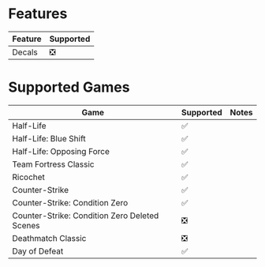 # Features

| Feature | Supported |
|---------|-----------|
| Decals  | ❎         |


# Supported Games

| Game                                          | Supported | Notes |
|-----------------------------------------------|-----------|-------|
| Half-Life                                     | ✅         |       |
| Half-Life: Blue Shift                         | ✅         |       |
| Half-Life: Opposing Force                     | ✅         |       |
| Team Fortress Classic                         | ✅         |       |
| Ricochet                                      | ✅         |       |
| Counter-Strike                                | ✅         |       |
| Counter-Strike: Condition Zero                | ✅         |       |
| Counter-Strike: Condition Zero Deleted Scenes | ❎         |       |
| Deathmatch Classic                            | ❎         |       |
| Day of Defeat                                 | ✅         |       |